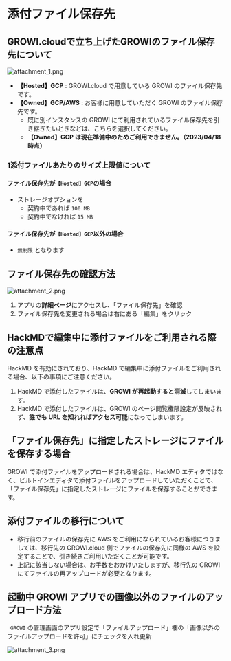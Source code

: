  # 添付ファイル保存先
## GROWI.cloudで立ち上げたGROWIのファイル保存先について
![attachment_1.png](/assets/images/ja/attachment_1.png)

- **【Hosted】GCP** : GROWI.cloud で用意している GROWI のファイル保存先です。
- **【Owned】GCP/AWS** : お客様に用意していただく GROWI のファイル保存先です。
    - 既に別インスタンスの GROWI にて利用されているファイル保存先を引き継ぎたいときなどは、こちらを選択してください。
    - **【Owned】GCP は現在準備中のためご利用できません。（2023/04/18　時点）**

### 1添付ファイルあたりのサイズ上限値について
#### ファイル保存先が`【Hosted】GCP`の場合
- ストレージオプションを
    - 契約中であれば `100 MB`
    - 契約中でなければ `15 MB`

#### ファイル保存先が`【Hosted】GCP`以外の場合
- `無制限` となります

## ファイル保存先の確認方法
![attachment_2.png](/assets/images/ja/attachment_2.png)

1.  アプリの**詳細ページ**にアクセスし、「ファイル保存先」を確認
2.  ファイル保存先を変更される場合は右にある「編集」をクリック

## HackMDで編集中に添付ファイルをご利用される際の注意点

HackMD を有効にされており、HackMD で編集中に添付ファイルをご利用される場合、以下の事項にご注意ください。

1.  HackMD で添付したファイルは、**GROWI が再起動すると消滅**してしまいます。
2.  HackMD で添付したファイルは、GROWI のページ閲覧権限設定が反映されず、**誰でも URL を知れればアクセス可能**になってしまいます。

## 「ファイル保存先」に指定したストレージにファイルを保存する場合

GROWI で添付ファイルをアップロードされる場合は、HackMD エディタではなく、ビルトインエディタで添付ファイルをアップロードしていただくことで、 「ファイル保存先」に指定したストレージにファイルを保存することができます。

## 添付ファイルの移行について
- 移行前のファイルの保存先に AWS をご利用になられているお客様につきましては、移行先の GROWI.cloud 側でファイルの保存先に同様の AWS を設定することで、引き続きご利用いただくことが可能です。
- 上記に該当しない場合は、お手数をおかけいたしますが、移行先の GROWI にてファイルの再アップロードが必要となります。

## 起動中 GROWI アプリでの画像以外のファイルのアップロード方法
` GROWI` の管理画面のアプリ設定で「ファイルアップロード」欄の「画像以外のファイルアップロードを許可」にチェックを入れ更新  

![attachment_3.png](/assets/images/ja/attachment_3.png)